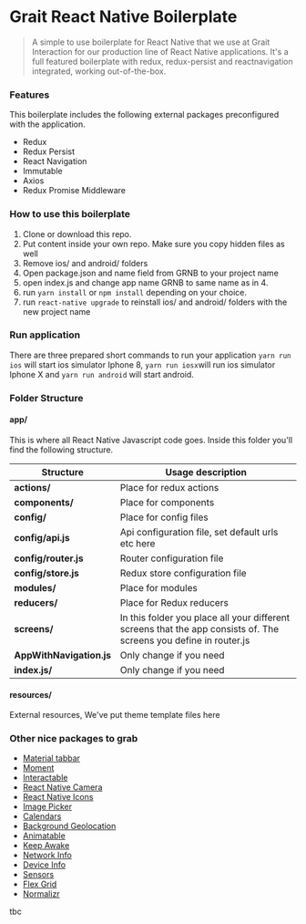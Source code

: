# Grait React Native Boilerplate
> A simple to use boilerplate for React Native that we use at Grait Interaction
for our production line of React Native applications. It's a full featured
boilerplate with redux, redux-persist and reactnavigation integrated, working
out-of-the-box.

### Features
This boilerplate includes the following external packages preconfigured with
the application.

- Redux
- Redux Persist
- React Navigation
- Immutable
- Axios
- Redux Promise Middleware

### How to use this boilerplate

1. Clone or download this repo.
2. Put content inside your own repo. Make sure you copy hidden files as well
3. Remove ios/ and android/ folders
4. Open package.json and name field from GRNB to your project name
5. open index.js and change app name GRNB to same name as in 4.
6. run ```yarn install``` or ```npm install``` depending on your choice.
7. run ```react-native upgrade``` to reinstall ios/ and android/ folders with the new project name

### Run application
There are three prepared short commands to run your application
``` yarn run ios ``` will start ios simulator Iphone 8, ```yarn run iosx```will run ios simulator Iphone X and ```yarn run android``` will start android.

### Folder Structure

#### app/
This is where all React Native Javascript code goes. Inside this folder you'll find the following structure.

| Structure                 | Usage description |
| -------------             | ------------- |
| **actions/**              | Place for redux actions |
| **components/**           | Place for components |
| **config/**               | Place for config files |
| **config/api.js**         | Api configuration file, set default urls etc here |
| **config/router.js**      | Router configuration file |
| **config/store.js**       | Redux store configuration file |
| **modules/**              | Place for modules |
| **reducers/**             | Place for Redux reducers |
| **screens/**              | In this folder you place all your different screens that the app consists of. The screens you define in router.js |
| **AppWithNavigation.js**  | Only change if you need |
| **index.js/**             | Only change if you need |

#### resources/
External resources, We've put theme template files here

### Other nice packages to grab

- [Material tabbar](https://github.com/timomeh/react-native-material-bottom-navigation)
- [Moment](https://www.npmjs.com/package/moment)
- [Interactable](https://github.com/wix/react-native-interactable)
- [React Native Camera](https://github.com/react-native-community/react-native-camera)
- [React Native Icons](https://github.com/oblador/react-native-vector-icons)
- [Image Picker](https://github.com/react-community/react-native-image-picker)
- [Calendars](https://github.com/wix/react-native-calendars)
- [Background Geolocation](https://github.com/mauron85/react-native-background-geolocation/issues/109)
- [Animatable](https://github.com/oblador/react-native-animatable)
- [Keep Awake](https://github.com/corbt/react-native-keep-awake)
- [Network Info](https://github.com/pusherman/react-native-network-info)
- [Device Info](https://github.com/rebeccahughes/react-native-device-info)
- [Sensors](https://github.com/react-native-sensors/react-native-sensors)
- [Flex Grid](https://github.com/GeekyAnts/react-native-easy-grid)
- [Normalizr](https://github.com/paularmstrong/normalizr)

tbc

